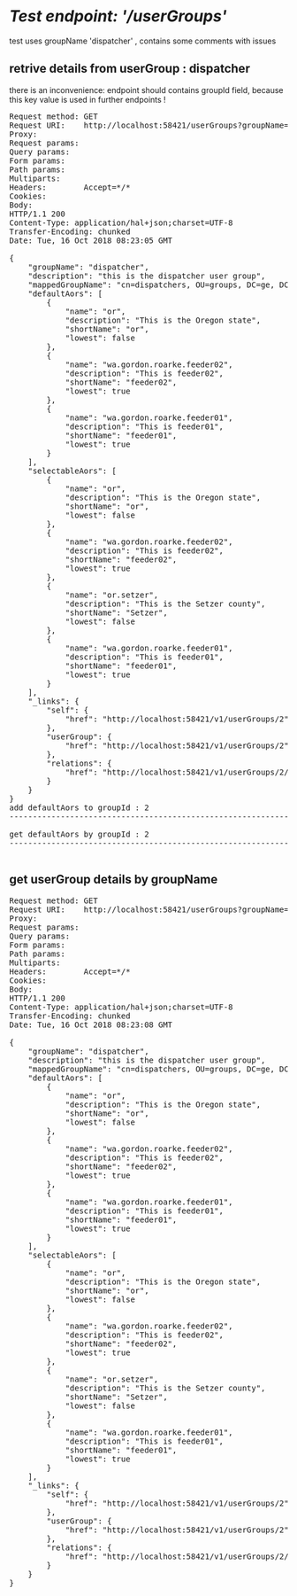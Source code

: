 *Test endpoint:  '/userGroups'*
========================================================================

test uses groupName 'dispatcher' , contains some comments with issues  

retrive details from userGroup : dispatcher
------------------------------------------------------------------------

there is an inconvenience: endpoint should contains groupId field, because this key value is used in further endpoints !  

<pre>
Request method:	GET
Request URI:	http://localhost:58421/userGroups?groupName=dispatcher
Proxy:			<none>
Request params:	<none>
Query params:	<none>
Form params:	<none>
Path params:	<none>
Multiparts:		<none>
Headers:		Accept=*/*
Cookies:		<none>
Body:			<none>
HTTP/1.1 200 
Content-Type: application/hal+json;charset=UTF-8
Transfer-Encoding: chunked
Date: Tue, 16 Oct 2018 08:23:05 GMT

{
    "groupName": "dispatcher",
    "description": "this is the dispatcher user group",
    "mappedGroupName": "cn=dispatchers, OU=groups, DC=ge, DC=com",
    "defaultAors": [
        {
            "name": "or",
            "description": "This is the Oregon state",
            "shortName": "or",
            "lowest": false
        },
        {
            "name": "wa.gordon.roarke.feeder02",
            "description": "This is feeder02",
            "shortName": "feeder02",
            "lowest": true
        },
        {
            "name": "wa.gordon.roarke.feeder01",
            "description": "This is feeder01",
            "shortName": "feeder01",
            "lowest": true
        }
    ],
    "selectableAors": [
        {
            "name": "or",
            "description": "This is the Oregon state",
            "shortName": "or",
            "lowest": false
        },
        {
            "name": "wa.gordon.roarke.feeder02",
            "description": "This is feeder02",
            "shortName": "feeder02",
            "lowest": true
        },
        {
            "name": "or.setzer",
            "description": "This is the Setzer county",
            "shortName": "Setzer",
            "lowest": false
        },
        {
            "name": "wa.gordon.roarke.feeder01",
            "description": "This is feeder01",
            "shortName": "feeder01",
            "lowest": true
        }
    ],
    "_links": {
        "self": {
            "href": "http://localhost:58421/v1/userGroups/2"
        },
        "userGroup": {
            "href": "http://localhost:58421/v1/userGroups/2"
        },
        "relations": {
            "href": "http://localhost:58421/v1/userGroups/2/relations"
        }
    }
}
add defaultAors to groupId : 2
------------------------------------------------------------------------

get defaultAors by groupId : 2
------------------------------------------------------------------------

</pre>
get userGroup details by groupName
------------------------------------------------------------------------

<pre>
Request method:	GET
Request URI:	http://localhost:58421/userGroups?groupName=dispatcher
Proxy:			<none>
Request params:	<none>
Query params:	<none>
Form params:	<none>
Path params:	<none>
Multiparts:		<none>
Headers:		Accept=*/*
Cookies:		<none>
Body:			<none>
HTTP/1.1 200 
Content-Type: application/hal+json;charset=UTF-8
Transfer-Encoding: chunked
Date: Tue, 16 Oct 2018 08:23:08 GMT

{
    "groupName": "dispatcher",
    "description": "this is the dispatcher user group",
    "mappedGroupName": "cn=dispatchers, OU=groups, DC=ge, DC=com",
    "defaultAors": [
        {
            "name": "or",
            "description": "This is the Oregon state",
            "shortName": "or",
            "lowest": false
        },
        {
            "name": "wa.gordon.roarke.feeder02",
            "description": "This is feeder02",
            "shortName": "feeder02",
            "lowest": true
        },
        {
            "name": "wa.gordon.roarke.feeder01",
            "description": "This is feeder01",
            "shortName": "feeder01",
            "lowest": true
        }
    ],
    "selectableAors": [
        {
            "name": "or",
            "description": "This is the Oregon state",
            "shortName": "or",
            "lowest": false
        },
        {
            "name": "wa.gordon.roarke.feeder02",
            "description": "This is feeder02",
            "shortName": "feeder02",
            "lowest": true
        },
        {
            "name": "or.setzer",
            "description": "This is the Setzer county",
            "shortName": "Setzer",
            "lowest": false
        },
        {
            "name": "wa.gordon.roarke.feeder01",
            "description": "This is feeder01",
            "shortName": "feeder01",
            "lowest": true
        }
    ],
    "_links": {
        "self": {
            "href": "http://localhost:58421/v1/userGroups/2"
        },
        "userGroup": {
            "href": "http://localhost:58421/v1/userGroups/2"
        },
        "relations": {
            "href": "http://localhost:58421/v1/userGroups/2/relations"
        }
    }
}
</pre>
